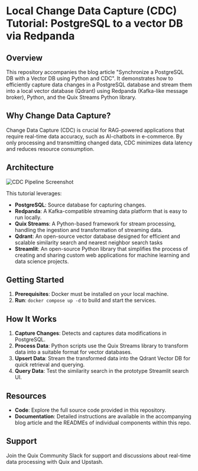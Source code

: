 # Local Change Data Capture (CDC) Tutorial: PostgreSQL to a vector DB via Redpanda

## Overview
This repository accompanies the blog article "Synchronize a PostgreSQL DB with a Vector DB using Python and CDC". It demonstrates how to efficiently capture data changes in a PostgreSQL database and stream them into a local vector database (Qdrant) using Redpanda (Kafka-like message broker), Python, and the Quix Streams Python library.

## Why Change Data Capture?
Change Data Capture (CDC) is crucial for RAG-powered applications that require real-time data accuracy, such as AI-chatbots in e-commerce. By only processing and transmitting changed data, CDC minimizes data latency and reduces resource consumption.

## Architecture
![CDC Pipeline Screenshot](https://github.com/quixio/template-vector-cdc-local/assets/116729413/f2c236ab-3455-4d8a-b8bb-e006849215d8)

This tutorial leverages:
- **PostgreSQL**: Source database for capturing changes.
- **Redpanda**: A Kafka-compatible streaming data platform that is easy to run locally.
- **Quix Streams**: A Python-based framework for stream processing, handling the ingestion and transformation of streaming data.
- **Qdrant**: An open-source vector database designed for efficient and scalable similarity search and nearest neighbor search tasks
- **Streamlit**: An open-source Python library that simplifies the process of creating and sharing custom web applications for machine learning and data science projects. 

## Getting Started
1. **Prerequisites**: Docker must be installed on your local machine.
3. **Run**: `docker compose up -d` to build and start the services.

## How It Works
1. **Capture Changes**: Detects and captures data modifications in PostgreSQL.
2. **Process Data**: Python scripts use the Quix Streams library to transform data into a suitable format for vector databases.
3. **Upsert Data**: Stream the transformed data into the Qdrant Vector DB for quick retrieval and querying.
4. **Query Data**: Test the similarity search in the prototype Streamlit search UI.

## Resources
- **Code**: Explore the full source code provided in this repository.
- **Documentation**: Detailed instructions are available in the accompanying blog article and the READMEs of individual components within this repo.


## Support
Join the Quix Community Slack for support and discussions about real-time data processing with Quix and Upstash.

